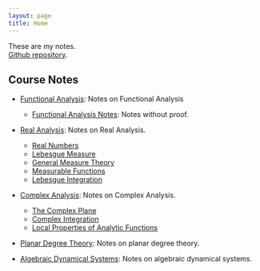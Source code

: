 ```yaml
---
layout: page
title: Home
---
```


These are my notes.  
[Github repository](https://github.com/ziadgghanem/ziadgghanem).

## Course Notes

- [Functional Analysis](functional_analysis.md): Notes on Functional Analysis
    - [Functional Analysis Notes](functional_analysis_notes.md): Notes without proof.

- [Real Analysis](real_analysis.md): Notes on Real Analysis.
    - [Real Numbers](/pages/real_numbers.md)
    - [Lebesgue Measure](/pages/lebesgue_measure.md)
    - [General Measure Theory](/pages/general_measure.md)
    - [Measurable Functions](/pages/measurable_functions.md)
    - [Lebesgue Integration](/pages/lebesgue_integration.md)
    

- [Complex Analysis](complex_analysis.md): Notes on Complex Analysis.
    - [The Complex Plane](/pages/complex_plane.md)
    - [Complex Integration](/pages/complex_integration.md)
    - [Local Properties of Analytic Functions](/pages/local_properties_analytic_functions.md)

- [Planar Degree Theory](degree_theory.md): Notes on planar degree theory.

- [Algebraic Dynamical Systems](dynamical_systems.md): Notes on algebraic dynamical systems.